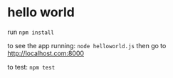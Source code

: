 # hello world

run `npm install`

to see the app running:
`node helloworld.js`
then go to http://localhost.com:8000

to test:
`npm test`